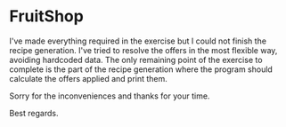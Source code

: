 # FruitShop

I've made everything required in the exercise but I could not finish the recipe generation.
I've tried to resolve the offers in the most flexible way, avoiding hardcoded data. 
The only remaining point of the exercise to complete is the part of the recipe generation where the program should calculate the offers applied and print them.

Sorry for the inconveniences and thanks for your time.

Best regards.
